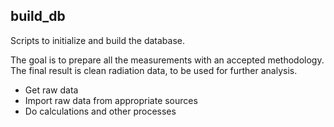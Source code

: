 
## build_db

Scripts to initialize and build the database.

The goal is to prepare all the measurements with an accepted methodology.
The final result is clean radiation data, to be used for further analysis.

- Get raw data
- Import raw data from appropriate sources
- Do calculations and other processes

